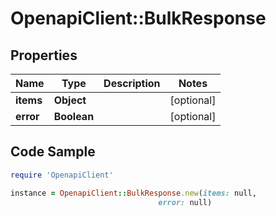 # OpenapiClient::BulkResponse

## Properties

Name | Type | Description | Notes
------------ | ------------- | ------------- | -------------
**items** | **Object** |  | [optional] 
**error** | **Boolean** |  | [optional] 

## Code Sample

```ruby
require 'OpenapiClient'

instance = OpenapiClient::BulkResponse.new(items: null,
                                 error: null)
```


